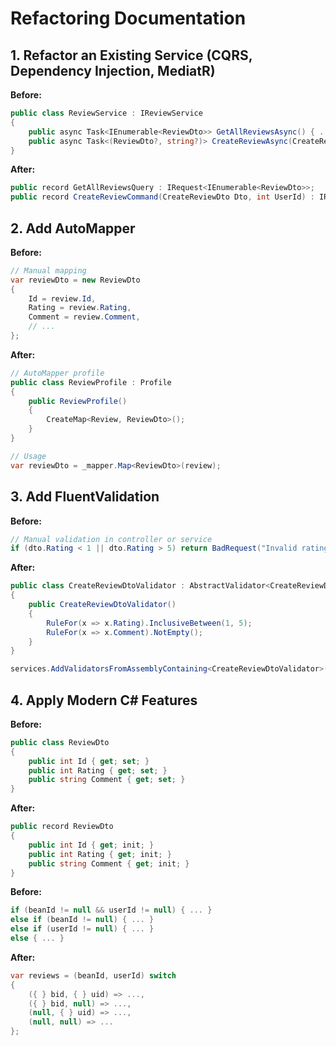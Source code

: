 # Refactoring Documentation

## 1. Refactor an Existing Service (CQRS, Dependency Injection, MediatR)

**Before:**

```csharp
public class ReviewService : IReviewService
{
    public async Task<IEnumerable<ReviewDto>> GetAllReviewsAsync() { ... }
    public async Task<(ReviewDto?, string?)> CreateReviewAsync(CreateReviewDto dto, int userId) { ... }
}
```

**After:**

```csharp
public record GetAllReviewsQuery : IRequest<IEnumerable<ReviewDto>>;
public record CreateReviewCommand(CreateReviewDto Dto, int UserId) : IRequest<(ReviewDto?, string?)>;
```

## 2. Add AutoMapper

**Before:**

```csharp
// Manual mapping
var reviewDto = new ReviewDto
{
    Id = review.Id,
    Rating = review.Rating,
    Comment = review.Comment,
    // ...
};
```

**After:**

```csharp
// AutoMapper profile
public class ReviewProfile : Profile
{
    public ReviewProfile()
    {
        CreateMap<Review, ReviewDto>();
    }
}

// Usage
var reviewDto = _mapper.Map<ReviewDto>(review);
```

## 3. Add FluentValidation

**Before:**

```csharp
// Manual validation in controller or service
if (dto.Rating < 1 || dto.Rating > 5) return BadRequest("Invalid rating");
```

**After:**

```csharp
public class CreateReviewDtoValidator : AbstractValidator<CreateReviewDto>
{
    public CreateReviewDtoValidator()
    {
        RuleFor(x => x.Rating).InclusiveBetween(1, 5);
        RuleFor(x => x.Comment).NotEmpty();
    }
}

services.AddValidatorsFromAssemblyContaining<CreateReviewDtoValidator>();
```

## 4. Apply Modern C# Features

**Before:**

```csharp
public class ReviewDto
{
    public int Id { get; set; }
    public int Rating { get; set; }
    public string Comment { get; set; }
}
```

**After:**

```csharp
public record ReviewDto
{
    public int Id { get; init; }
    public int Rating { get; init; }
    public string Comment { get; init; }
}
```

**Before:**

```csharp
if (beanId != null && userId != null) { ... }
else if (beanId != null) { ... }
else if (userId != null) { ... }
else { ... }
```

**After:**

```csharp
var reviews = (beanId, userId) switch
{
    ({ } bid, { } uid) => ...,
    ({ } bid, null) => ...,
    (null, { } uid) => ...,
    (null, null) => ...
};
```
